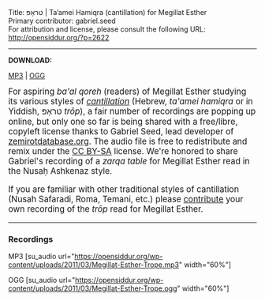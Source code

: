 <html>
<head></head>
<body>
Title: טראָפּ | Ta’amei Hamiqra (cantillation) for Megillat Esther<br />
Primary contributor: gabriel.seed<br />
For attribution and license, please consult the following URL: <a href="http://opensiddur.org/?p=2622">http://opensiddur.org/?p=2622</a>
<p />
<hr />

<strong>DOWNLOAD:</strong> 

<a href='https://opensiddur.org/wp-content/uploads/2011/03/Megillat-Esther-Trope.mp3'>MP3</a> | <a href='https://opensiddur.org/wp-content/uploads/2011/03/Megillat-Esther-Trope.ogg'>OGG</a>

<div class="english" lang="en" style="font-size: 1.2em;">
For aspiring <em>ba'al qoreh</em> (readers) of Megillat Esther studying its various styles of <em><a href="https://secure.wikimedia.org/wikipedia/en/wiki/Cantillation">cantillation</a></em> (Hebrew, <em>ta'amei hamiqra</em> or in Yiddish, טראָפּ <em>trōp</em>), a fair number of recordings are popping up online, but only one so far is being shared with a free/libre, copyleft license thanks to Gabriel Seed, lead developer of <a href="http://zemirotdatabase.org">zemirotdatabase.org</a>. The audio file is free to redistribute and remix under the <a href="http://creativecommons.org/licenses/by-sa/">CC BY-SA</a> license. We're honored to share Gabriel's recording of a <em>zarqa table</em> for Megillat Esther read in the Nusaḥ Ashkenaz style.

If you are familiar with other traditional styles of cantillation (Nusah Safaradi, Roma, Temani, etc.) please <a href="https://opensiddur.org/contribute/upload">contribute</a> your own recording of the <em>trōp</em> read for Megillat Esther.
</div>

<hr />

<h3>Recordings</h3>

MP3 [su_audio url="https://opensiddur.org/wp-content/uploads/2011/03/Megillat-Esther-Trope.mp3" width="60%"]

OGG [su_audio url="https://opensiddur.org/wp-content/uploads/2011/03/Megillat-Esther-Trope.ogg" width="60%"]


</body>
</html>